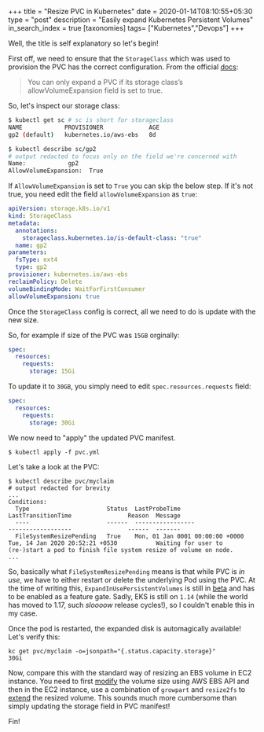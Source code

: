 +++
title = "Resize PVC in Kubernetes"
date = 2020-01-14T08:10:55+05:30
type = "post"
description = "Easily expand Kubernetes Persistent Volumes"
in_search_index = true
[taxonomies]
tags= ["Kubernetes","Devops"]
+++

Well, the title is self explanatory so let's begin!

First off, we need to ensure that the `StorageClass` which was used to provision the PVC has the correct configuration. From the official [docs](https://kubernetes.io/docs/concepts/storage/persistent-volumes/):

> You can only expand a PVC if its storage class’s allowVolumeExpansion field is set to true.

So, let's inspect our storage class:

```sh
$ kubectl get sc # sc is short for storageclass
NAME            PROVISIONER             AGE
gp2 (default)   kubernetes.io/aws-ebs   8d

$ kubectl describe sc/gp2
# output redacted to focus only on the field we're concerned with
Name:            gp2
AllowVolumeExpansion:  True
```

If `AllowVolumeExpansion` is set to `True` you can skip the below step. If it's not true, you need edit the field `allowVolumeExpansion` as `true`:

```yml
apiVersion: storage.k8s.io/v1
kind: StorageClass
metadata:
  annotations:
    storageclass.kubernetes.io/is-default-class: "true"
  name: gp2
parameters:
  fsType: ext4
  type: gp2
provisioner: kubernetes.io/aws-ebs
reclaimPolicy: Delete
volumeBindingMode: WaitForFirstConsumer
allowVolumeExpansion: true
```

Once the `StorageClass` config is correct, all we need to do is update with the new size.

So, for example if size of the PVC was `15GB` orginally:

```yml
spec:
  resources:
    requests:
      storage: 15Gi
```

To update it to `30GB`, you simply need to edit `spec.resources.requests` field:

```yml
spec:
  resources:
    requests:
      storage: 30Gi
```

We now need to "apply" the updated PVC manifest.

```shell
$ kubectl apply -f pvc.yml
```

Let's take a look at the PVC:

```shell
$ kubectl describe pvc/myclaim
# output redacted for brevity
...
Conditions:
  Type                      Status  LastProbeTime                     LastTransitionTime                Reason  Message
  ----                      ------  -----------------                 ------------------                ------  -------
  FileSystemResizePending   True    Mon, 01 Jan 0001 00:00:00 +0000   Tue, 14 Jan 2020 20:52:21 +0530           Waiting for user to (re-)start a pod to finish file system resize of volume on node.
...
```

So, basically what `FileSystemResizePending` means is that while PVC is _in use_, we have to either restart or delete the underlying Pod using the PVC. At the time of writing this, `ExpandInUsePersistentVolumes` is still in [beta](https://kubernetes.io/docs/concepts/storage/persistent-volumes/#resizing-an-in-use-persistentvolumeclaim) and has to be enabled as a feature gate. Sadly, EKS is still on `1.14` (while the world has moved to 1.17, such _sloooow_ release cycles!), so I couldn't enable this in my case.

Once the pod is restarted, the expanded disk is automagically available! Let's verify this:

```
kc get pvc/myclaim -o=jsonpath="{.status.capacity.storage}"
30Gi
```

Now, compare this with the standard way of resizing an EBS volume in EC2 instance. You need to first [modify](https://docs.aws.amazon.com/AWSEC2/latest/UserGuide/requesting-ebs-volume-modifications.html#modify-ebs-volume-cli) the volume size using AWS EBS API and then in the EC2 instance, use a combination of `growpart` and `resize2fs` to [extend](https://docs.aws.amazon.com/AWSEC2/latest/UserGuide/recognize-expanded-volume-linux.html) the resized volume. This sounds much more cumbersome than simply updating the storage field in PVC manifest!

Fin!
